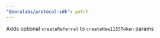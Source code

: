 ```yaml
---
"@zoralabs/protocol-sdk": patch
---
```


Adds optional `createReferral` to `createNew1155Token` params
